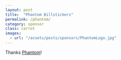 ```yaml
---
layout: post
title:  "Phantom Billstickers"
permalink: /phantom/
category: sponsor
class: carrot
images: 
  - url: "/assets/posts/sponsors/PhantomLogo.jpg"
---
```


Thanks [Phantom](http://www.0800phantom.co.nz)!
